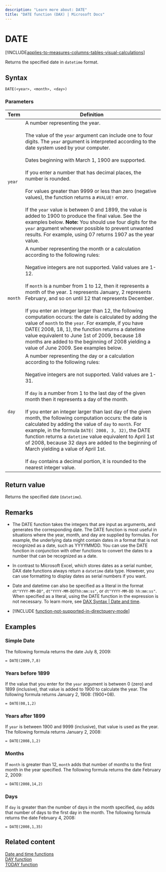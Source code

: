 ```yaml
---
description: "Learn more about: DATE"
title: "DATE function (DAX) | Microsoft Docs"
---
```

# DATE

[!INCLUDE[applies-to-measures-columns-tables-visual-calculations](includes/applies-to-measures-columns-tables-visual-calculations.md)]

Returns the specified date in `datetime` format.  
  
## Syntax  
  
```dax
DATE(<year>, <month>, <day>)  
```
  
### Parameters  
  
|Term|Definition|  
|--------|--------------|  
|`year`|A number representing the year.<br /><br />The value of the `year` argument can include one to four digits. The `year` argument is interpreted according to the date system used by your computer.<br /><br />Dates beginning with March 1, 1900 are supported.<br /><br />If you enter a number that has decimal places, the number is rounded.<br /><br />For values greater than 9999 or less than zero (negative values), the function returns a `#VALUE!` error.<br /><br />If the `year` value is between 0 and 1899, the value is added to 1900 to produce the final value. See the examples below. **Note:** You should use four digits for the `year` argument whenever possible to prevent unwanted results. For example, using 07 returns 1907 as the year value.|  
|`month`|A number representing the month or a calculation according to the following rules:<br /><br />Negative integers are not supported. Valid values are 1-12. <br /><br />If `month` is a number from 1 to 12, then it represents a month of the year. 1 represents January, 2 represents February, and so on until 12 that represents December.<br /><br />If you enter an integer larger than 12, the following computation occurs: the date is calculated by adding the value of `month` to the `year`. For example, if you have DATE( 2008, 18, 1), the function returns a datetime value equivalent to June 1st of 2009, because 18 months are added to the beginning of 2008 yielding a value of June 2009. See examples below.|  
|`day`|A number representing the day or a calculation according to the following rules:<br /><br />Negative integers are not supported. Valid values are 1-31. <br /><br />If `day` is a number from 1 to the last day of the given month then it represents a day of the month.<br /><br />If you enter an integer larger than last day of the given month, the following computation occurs: the date is calculated by adding the value of `day` to `month`. For example, in the formula `DATE( 2008, 3, 32)`, the DATE function returns a `datetime` value equivalent to April 1st of 2008, because 32 days are added to the beginning of March yielding a value of April 1st.<br /><br />If `day` contains a decimal portion, it is rounded to the nearest integer value.|  
  
## Return value

Returns the specified date (`datetime`).  
  
## Remarks

- The DATE function takes the integers that are input as arguments, and generates the corresponding date. The DATE function is most useful in situations where the year, month, and day are supplied by formulas. For example, the underlying data might contain dates in a format that is not recognized as a date, such as YYYYMMDD. You can use the DATE function in conjunction with other functions to convert the dates to a number that can be recognized as a date.  
  
- In contrast to Microsoft Excel, which stores dates as a serial number, DAX date functions always return a `datetime` data type. However, you can use formatting to display dates as serial numbers if you want.  

- Date and datetime can also be specified as a literal in the format `dt"YYYY-MM-DD"`, `dt"YYYY-MM-DDThh:mm:ss"`, or `dt"YYYY-MM-DD hh:mm:ss"`. When specified as a literal, using the DATE function in the expression is not necessary. To learn more, see [DAX Syntax | Date and time](dax-syntax-reference.md#date-and-time).
  
- [!INCLUDE [function-not-supported-in-directquery-mode](includes/function-not-supported-in-directquery-mode.md)]
  
## Examples
  
### Simple Date

The following formula returns the date July 8, 2009:  
  
```dax
= DATE(2009,7,8)  
```
  
### Years before 1899  

If the value that you enter for the `year` argument is between 0 (zero) and 1899 (inclusive), that value is added to 1900 to calculate the year. The following formula returns January 2, 1908: (1900+08).  
  
```dax
= DATE(08,1,2)  
```
  
### Years after 1899  

If `year` is between 1900 and 9999 (inclusive), that value is used as the year. The following formula returns January 2, 2008:  
  
```dax
= DATE(2008,1,2)  
```
  
### Months  

If `month` is greater than 12, `month` adds that number of months to the first month in the year specified. The following formula returns the date February 2, 2009:  
  
```dax
= DATE(2008,14,2)  
```
  
### Days  

If `day` is greater than the number of days in the month specified, `day` adds that number of days to the first day in the month. The following formula returns the date February 4, 2008:  

```dax
= DATE(2008,1,35)  
```



## Related content

[Date and time functions](date-and-time-functions-dax.md)  
[DAY function](day-function-dax.md)  
[TODAY function](today-function-dax.md)
